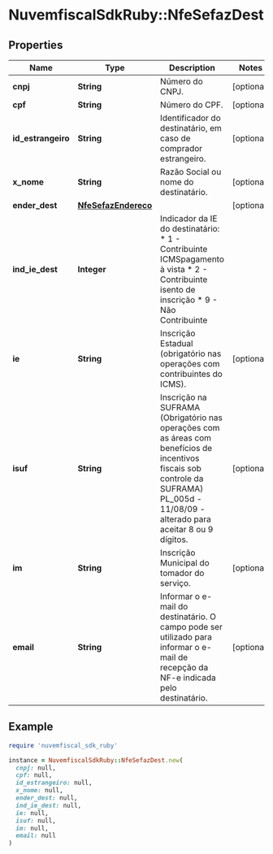 # NuvemfiscalSdkRuby::NfeSefazDest

## Properties

| Name | Type | Description | Notes |
| ---- | ---- | ----------- | ----- |
| **cnpj** | **String** | Número do CNPJ. | [optional] |
| **cpf** | **String** | Número do CPF. | [optional] |
| **id_estrangeiro** | **String** | Identificador do destinatário, em caso de comprador estrangeiro. | [optional] |
| **x_nome** | **String** | Razão Social ou nome do destinatário. | [optional] |
| **ender_dest** | [**NfeSefazEndereco**](NfeSefazEndereco.md) |  | [optional] |
| **ind_ie_dest** | **Integer** | Indicador da IE do destinatário:  * 1 - Contribuinte ICMSpagamento à vista  * 2 - Contribuinte isento de inscrição  * 9 - Não Contribuinte |  |
| **ie** | **String** | Inscrição Estadual (obrigatório nas operações com contribuintes do ICMS). | [optional] |
| **isuf** | **String** | Inscrição na SUFRAMA (Obrigatório nas operações com as áreas com benefícios de incentivos fiscais sob controle da SUFRAMA) PL_005d - 11/08/09 - alterado para aceitar 8 ou 9 dígitos. | [optional] |
| **im** | **String** | Inscrição Municipal do tomador do serviço. | [optional] |
| **email** | **String** | Informar o e-mail do destinatário. O campo pode ser utilizado para informar o e-mail  de recepção da NF-e indicada pelo destinatário. | [optional] |

## Example

```ruby
require 'nuvemfiscal_sdk_ruby'

instance = NuvemfiscalSdkRuby::NfeSefazDest.new(
  cnpj: null,
  cpf: null,
  id_estrangeiro: null,
  x_nome: null,
  ender_dest: null,
  ind_ie_dest: null,
  ie: null,
  isuf: null,
  im: null,
  email: null
)
```

